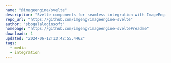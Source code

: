 ```yaml
---
name: "@imageengine/svelte"
description: "Svelte components for seamless integration with ImageEngine"
repo_url: "https://github.com/imgeng/imageengine-svelte"
author: "sbogalaloginsoft"
homepage: "https://github.com/imgeng/imageengine-svelte#readme"
downloads: 1
updated: "2024-06-12T13:42:55.446Z"
tags: 
  - media
  - integration
---
```

